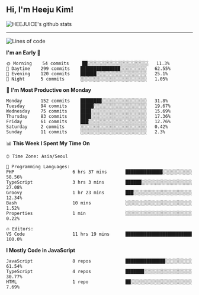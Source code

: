 ## Hi, I'm Heeju Kim!

![HEEJUICE's github stats](https://github-readme-stats.vercel.app/api?username=HEEJUICE&show_icons=true)

---
<!--START_SECTION:waka-->
![Lines of code](https://img.shields.io/badge/From%20Hello%20World%20I%27ve%20Written-20.7%20million%20lines%20of%20code-blue)

**I'm an Early 🐤** 

```text
🌞 Morning    54 commits     ██░░░░░░░░░░░░░░░░░░░░░░░   11.3% 
🌆 Daytime    299 commits    ███████████████░░░░░░░░░░   62.55% 
🌃 Evening    120 commits    ██████░░░░░░░░░░░░░░░░░░░   25.1% 
🌙 Night      5 commits      ░░░░░░░░░░░░░░░░░░░░░░░░░   1.05%

```
📅 **I'm Most Productive on Monday** 

```text
Monday       152 commits    ████████░░░░░░░░░░░░░░░░░   31.8% 
Tuesday      94 commits     █████░░░░░░░░░░░░░░░░░░░░   19.67% 
Wednesday    75 commits     ████░░░░░░░░░░░░░░░░░░░░░   15.69% 
Thursday     83 commits     ████░░░░░░░░░░░░░░░░░░░░░   17.36% 
Friday       61 commits     ███░░░░░░░░░░░░░░░░░░░░░░   12.76% 
Saturday     2 commits      ░░░░░░░░░░░░░░░░░░░░░░░░░   0.42% 
Sunday       11 commits     ░░░░░░░░░░░░░░░░░░░░░░░░░   2.3%

```


📊 **This Week I Spent My Time On** 

```text
⌚︎ Time Zone: Asia/Seoul

💬 Programming Languages: 
PHP                      6 hrs 37 mins       ██████████████░░░░░░░░░░░   58.56% 
TypeScript               3 hrs 3 mins        ██████░░░░░░░░░░░░░░░░░░░   27.08% 
Groovy                   1 hr 23 mins        ███░░░░░░░░░░░░░░░░░░░░░░   12.34% 
Bash                     10 mins             ░░░░░░░░░░░░░░░░░░░░░░░░░   1.52% 
Properties               1 min               ░░░░░░░░░░░░░░░░░░░░░░░░░   0.22%

🔥 Editors: 
VS Code                  11 hrs 19 mins      █████████████████████████   100.0%

```

**I Mostly Code in JavaScript** 

```text
JavaScript               8 repos             ███████████████░░░░░░░░░░   61.54% 
TypeScript               4 repos             ███████░░░░░░░░░░░░░░░░░░   30.77% 
HTML                     1 repo              ██░░░░░░░░░░░░░░░░░░░░░░░   7.69%

```



<!--END_SECTION:waka-->

